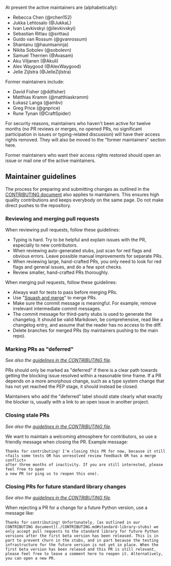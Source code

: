 At present the active maintainers are (alphabetically):

* Rebecca Chen (@rchen152)
* Jukka Lehtosalo (@JukkaL)
* Ivan Levkivskyi (@ilevkivskyi)
* Sebastian Rittau (@srittau)
* Guido van Rossum (@gvanrossum)
* Shantanu (@hauntsaninja)
* Nikita Sobolev (@sobolevn)
* Samuel Therrien (@Avasam)
* Aku Viljanen (@Akuli)
* Alex Waygood (@AlexWaygood)
* Jelle Zijlstra (@JelleZijlstra)

Former maintainers include:

* David Fisher (@ddfisher)
* Matthias Kramm (@matthiaskramm)
* Łukasz Langa (@ambv)
* Greg Price (@gnprice)
* Rune Tynan (@CraftSpider)

For security reasons, maintainers who haven't been active for twelve months
(no PR reviews or merges, no opened PRs, no significant participation in
issues or typing-related discussion) will have their access rights removed.
They will also be moved to the "former maintainers" section here.

Former maintainers who want their access rights restored should open
an issue or mail one of the active maintainers.

## Maintainer guidelines

The process for preparing and submitting changes as outlined
in the [CONTRIBUTING document](./CONTRIBUTING.md) also applies to
maintainers.  This ensures high quality contributions and keeps
everybody on the same page.  Do not make direct pushes to the repository.

### Reviewing and merging pull requests

When reviewing pull requests, follow these guidelines:

* Typing is hard. Try to be helpful and explain issues with the PR,
  especially to new contributors.
* When reviewing auto-generated stubs, just scan for red flags and obvious
  errors. Leave possible manual improvements for separate PRs.
* When reviewing large, hand-crafted PRs, you only need to look for red flags
  and general issues, and do a few spot checks.
* Review smaller, hand-crafted PRs thoroughly.

When merging pull requests, follow these guidelines:

* Always wait for tests to pass before merging PRs.
* Use "[Squash and merge](https://github.com/blog/2141-squash-your-commits)" to merge PRs.
* Make sure the commit message is meaningful. For example, remove irrelevant
  intermediate commit messages.
* The commit message for third-party stubs is used to generate the changelog.
  It should be valid Markdown, be comprehensive, read like a changelog entry,
  and assume that the reader has no access to the diff.
* Delete branches for merged PRs (by maintainers pushing to the main repo).

### Marking PRs as "deferred"

*See also the [guidelines in the CONTRIBUTING file](./CONTRIBUTING.md#marking-prs-as-deferred).*

PRs should only be marked as "deferred" if there is a clear path towards getting
the blocking issue resolved within a reasonable time frame. If a PR depends on
a more amorphous change, such as a type system change that has not yet reached
the PEP stage, it should instead be closed.

Maintainers who add the "deferred" label should state clearly what exactly the
blocker is, usually with a link to an open issue in another project.

### Closing stale PRs

*See also the [guidelines in the CONTRIBUTING file](./CONTRIBUTING.md#closing-stale-prs).*

We want to maintain a welcoming atmosphere for contributors, so use a friendly
message when closing the PR. Example message:

    Thanks for contributing! I'm closing this PR for now, because it still
    <fails some tests OR has unresolved review feedback OR has a merge conflict>
    after three months of inactivity. If you are still interested, please feel free to open
    a new PR (or ping us to reopen this one).

### Closing PRs for future standard library changes

*See also the [guidelines in the CONTRIBUTING file](./CONTRIBUTING.md#standard-library-stubs).*

When rejecting a PR for a change for a future Python version, use a message
like:

    Thanks for contributing! Unfortunately, [as outlined in our CONTRIBUTING document](./CONTRIBUTING.md#standard-library-stubs) we only accept pull requests to the standard library for future Python versions after the first beta version has been released. This is in part to prevent churn in the stubs, and in part because the testing infrastructure for the future version is not yet in place. When the first beta version has been releasd and this PR is still relevant, please feel free to leave a comment here to reopen it. Alternatively, you can open a new PR.
